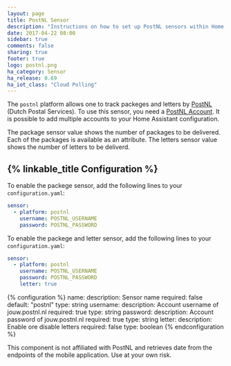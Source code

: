 ```yaml
---
layout: page
title: PostNL Sensor
description: "Instructions on how to set up PostNL sensors within Home Assistant."
date: 2017-04-22 08:00
sidebar: true
comments: false
sharing: true
footer: true
logo: postnl.png
ha_category: Sensor
ha_release: 0.69
ha_iot_class: "Cloud Polling"
---
```


The `postnl` platform allows one to track packeges and letters by [PostNL](https://www.postnl.nl) (Dutch Postal Services). To use this sensor, you need a [PostNL Account](https://jouw.postnl.nl). It is possible to add multiple accounts to your Home Assistant configuration.

The package sensor value shows the number of packages to be delivered. Each of the packages is available as an attribute.
The letters sensor value shows the number of letters to be deliverd.

## {% linkable_title Configuration %}

To enable the packege sensor, add the following lines to your `configuration.yaml`:

```yaml
sensor:
  - platform: postnl
    username: POSTNL_USERNAME
    password: POSTNL_PASSWORD
```
To enable the packege and letter sensor, add the following lines to your `configuration.yaml`:

```yaml
sensor:
  - platform: postnl
    username: POSTNL_USERNAME
    password: POSTNL_PASSWORD
    letter: true
```

{% configuration %}
name:
  description: Sensor name
  required: false
  default: "postnl"
  type: string
username:
  description: Account username of jouw.postnl.nl
  required: true
  type: string
password:
  description: Account password of jouw.postnl.nl
  required: true
  type: string
letter:
  description: Enable ore disable letters
  required: false
  type: boolean
{% endconfiguration %}

<p class='note warning'>
This component is not affiliated with PostNL and retrieves date from the endpoints of the mobile application. Use at your own risk.
</p>
